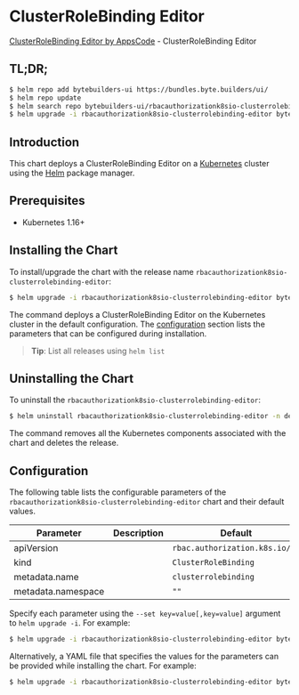 # ClusterRoleBinding Editor

[ClusterRoleBinding Editor by AppsCode](https://byte.builders) - ClusterRoleBinding Editor

## TL;DR;

```bash
$ helm repo add bytebuilders-ui https://bundles.byte.builders/ui/
$ helm repo update
$ helm search repo bytebuilders-ui/rbacauthorizationk8sio-clusterrolebinding-editor --version=v0.4.15
$ helm upgrade -i rbacauthorizationk8sio-clusterrolebinding-editor bytebuilders-ui/rbacauthorizationk8sio-clusterrolebinding-editor -n default --create-namespace --version=v0.4.15
```

## Introduction

This chart deploys a ClusterRoleBinding Editor on a [Kubernetes](http://kubernetes.io) cluster using the [Helm](https://helm.sh) package manager.

## Prerequisites

- Kubernetes 1.16+

## Installing the Chart

To install/upgrade the chart with the release name `rbacauthorizationk8sio-clusterrolebinding-editor`:

```bash
$ helm upgrade -i rbacauthorizationk8sio-clusterrolebinding-editor bytebuilders-ui/rbacauthorizationk8sio-clusterrolebinding-editor -n default --create-namespace --version=v0.4.15
```

The command deploys a ClusterRoleBinding Editor on the Kubernetes cluster in the default configuration. The [configuration](#configuration) section lists the parameters that can be configured during installation.

> **Tip**: List all releases using `helm list`

## Uninstalling the Chart

To uninstall the `rbacauthorizationk8sio-clusterrolebinding-editor`:

```bash
$ helm uninstall rbacauthorizationk8sio-clusterrolebinding-editor -n default
```

The command removes all the Kubernetes components associated with the chart and deletes the release.

## Configuration

The following table lists the configurable parameters of the `rbacauthorizationk8sio-clusterrolebinding-editor` chart and their default values.

|     Parameter      | Description |                  Default                  |
|--------------------|-------------|-------------------------------------------|
| apiVersion         |             | <code>rbac.authorization.k8s.io/v1</code> |
| kind               |             | <code>ClusterRoleBinding</code>           |
| metadata.name      |             | <code>clusterrolebinding</code>           |
| metadata.namespace |             | <code>""</code>                           |


Specify each parameter using the `--set key=value[,key=value]` argument to `helm upgrade -i`. For example:

```bash
$ helm upgrade -i rbacauthorizationk8sio-clusterrolebinding-editor bytebuilders-ui/rbacauthorizationk8sio-clusterrolebinding-editor -n default --create-namespace --version=v0.4.15 --set apiVersion=rbac.authorization.k8s.io/v1
```

Alternatively, a YAML file that specifies the values for the parameters can be provided while
installing the chart. For example:

```bash
$ helm upgrade -i rbacauthorizationk8sio-clusterrolebinding-editor bytebuilders-ui/rbacauthorizationk8sio-clusterrolebinding-editor -n default --create-namespace --version=v0.4.15 --values values.yaml
```
